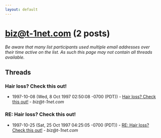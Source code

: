 ```yaml
---
layout: default
---
```


# biz@t-1net.com (2 posts)

_Be aware that many list participants used multiple email addresses over their time active on the list. As such this page may not contain all threads available._

## Threads

### Hair loss? Check this out!
+ 1997-10-08 (Wed, 8 Oct 1997 02:50:08 -0700 (PDT)) - [Hair loss? Check this out!](/archive/1997/10/ec9b181e26d672d84cbc2d08b690c9c2dcc4f56866119a922012c22d9f138dd8) - _biz@t-1net.com_

### RE: Hair loss? Check this out!
+ 1997-10-25 (Sat, 25 Oct 1997 04:25:05 -0700 (PDT)) - [RE: Hair loss? Check this out!](/archive/1997/10/d84d859bcfbca82f702aa76b271359829d692851d930f758addbb3c80cad73a5) - _biz@t-1net.com_


